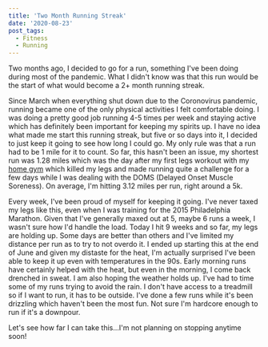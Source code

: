 ```yaml
---
title: 'Two Month Running Streak'
date: '2020-08-23'
post_tags:
  - Fitness
  - Running
---
```


Two months ago, I decided to go for a run, something I've been doing during most of the pandemic. What I didn't know was that this run would be the start of what would become a 2+ month running streak.
<!-- excerpt -->

Since March when everything shut down due to the Coronovirus pandemic, running became one of the only physical activities I felt comfortable doing. I was doing a pretty good job running 4-5 times per week and staying active which has definitely been important for keeping my spirits up. I have no idea what made me start this running streak, but five or so days into it, I decided to just keep it going to see how long I could go. My only rule was that a run had to be 1 mile for it to count. So far, this hasn't been an issue, my shortest run was 1.28 miles which was the day after my first legs workout with my [home gym](https://kpwags.com/2020/08/04/so-i-finally-built-a-home-gym.html) which killed my legs and made running quite a challenge for a few days while I was dealing with the DOMS (Delayed Onset Muscle Soreness). On average, I'm hitting 3.12 miles per run, right around a 5k.

Every week, I've been proud of myself for keeping it going. I've never taxed my legs like this, even when I was training for the 2015 Philadelphia Marathon. Given that I've generally maxed out at 5, maybe 6 runs a week, I wasn't sure how I'd handle the load. Today I hit 9 weeks and so far, my legs are holding up. Some days are better than others and I've limited my distance per run as to try to not overdo it. I ended up starting this at the end of June and given my distaste for the heat, I'm actually surprised I've been able to keep it up even with temperatures in the 90s. Early morning runs have certainly helped with the heat, but even in the morning, I come back drenched in sweat. I am also hoping the weather holds up. I've had to time some of my runs trying to avoid the rain. I don't have access to a treadmill so if I want to run, it has to be outside. I've done a few runs while it's been drizzling which haven't been the most fun. Not sure I'm hardcore enough to run if it's a downpour.

Let's see how far I can take this...I'm not planning on stopping anytime soon!
